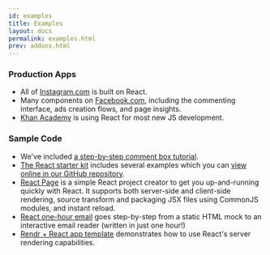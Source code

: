 ```yaml
---
id: examples
title: Examples
layout: docs
permalink: examples.html
prev: addons.html
---
```


### Production Apps

* All of [Instagram.com](http://instagram.com/) is built on React.
* Many components on [Facebook.com](http://www.facebook.com/), including the commenting interface, ads creation flows, and page insights.
* [Khan Academy](http://khanacademy.org/) is using React for most new JS development.


### Sample Code

* We've included [a step-by-step comment box tutorial](/react/docs/tutorial.html).
* [The React starter kit](/react/downloads.html) includes several examples which you can [view online in our GitHub repository](https://github.com/facebook/react/tree/master/examples/).
* [React Page](https://github.com/facebook/react-page) is a simple React project creator to get you up-and-running quickly with React. It supports both server-side and client-side rendering, source transform and packaging JSX files using CommonJS modules, and instant reload.
* [React one-hour email](https://github.com/petehunt/react-one-hour-email/commits/master) goes step-by-step from a static HTML mock to an interactive email reader (written in just one hour!)
* [Rendr + React app template](https://github.com/petehunt/rendr-react-template/) demonstrates how to use React's server rendering capabilities.
